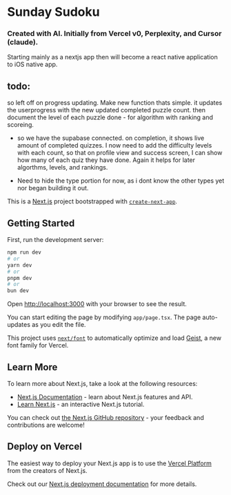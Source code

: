# Sunday Sudoku

### Created with AI. Initially from Vercel v0, Perplexity, and Cursor (claude). 

Starting mainly as a nextjs app then will become a react native application to iOS native app. 

## todo: 
so left off on progress updating. Make new function thats simple. it updates the userprogress with the new updated completed puzzle count. then document the level of each puzzle done - for algorithm with ranking and scoreing. 

- so we have the supabase connected. on completion, it shows live amount of completed quizzes. I now need to add the difficulty levels with each count, so that on profile view and success screen, I can show how many of each quiz they have done. Again it helps for later algorthms, levels, and rankings.

- Need to hide the type portion for now, as i dont know the other types yet nor began building it out.

This is a [Next.js](https://nextjs.org) project bootstrapped with [`create-next-app`](https://nextjs.org/docs/app/api-reference/cli/create-next-app).

## Getting Started

First, run the development server:

```bash
npm run dev
# or
yarn dev
# or
pnpm dev
# or
bun dev
```

Open [http://localhost:3000](http://localhost:3000) with your browser to see the result.

You can start editing the page by modifying `app/page.tsx`. The page auto-updates as you edit the file.

This project uses [`next/font`](https://nextjs.org/docs/app/building-your-application/optimizing/fonts) to automatically optimize and load [Geist](https://vercel.com/font), a new font family for Vercel.

## Learn More

To learn more about Next.js, take a look at the following resources:

- [Next.js Documentation](https://nextjs.org/docs) - learn about Next.js features and API.
- [Learn Next.js](https://nextjs.org/learn) - an interactive Next.js tutorial.

You can check out [the Next.js GitHub repository](https://github.com/vercel/next.js) - your feedback and contributions are welcome!

## Deploy on Vercel

The easiest way to deploy your Next.js app is to use the [Vercel Platform](https://vercel.com/new?utm_medium=default-template&filter=next.js&utm_source=create-next-app&utm_campaign=create-next-app-readme) from the creators of Next.js.

Check out our [Next.js deployment documentation](https://nextjs.org/docs/app/building-your-application/deploying) for more details.
